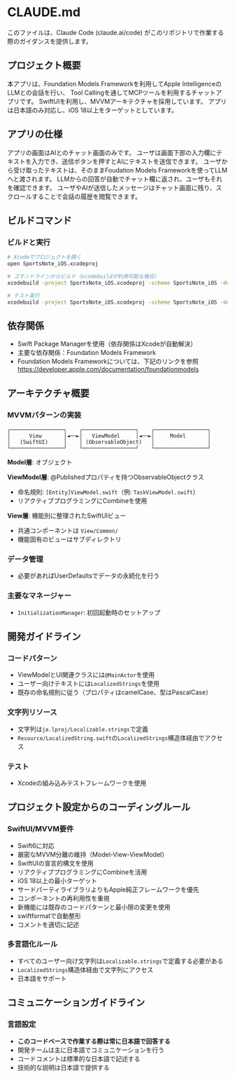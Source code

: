 # CLAUDE.md

このファイルは、Claude Code (claude.ai/code) がこのリポジトリで作業する際のガイダンスを提供します。

## プロジェクト概要

本アプリは、Foundation Models Frameworkを利用してApple IntelligenceのLLMとの会話を行い、
Tool Callingを通してMCPツールを利用するチャットアプリです。
SwiftUIを利用し、MVVMアーキテクチャを採用しています。
アプリは日本語のみ対応し、iOS 18以上をターゲットとしています。

## アプリの仕様

アプリの画面はAIとのチャット画面のみです。
ユーザは画面下部の入力欄にテキストを入力でき、送信ボタンを押すとAIにテキストを送信できます。
ユーザから受け取ったテキストは、そのままFoudation Models Frameworkを使ってLLMへと渡されます。
LLMからの回答が自動でチャット欄に返され、ユーザもそれを確認できます。
ユーザやAIが送信したメッセージはチャット画面に残り、スクロールすることで会話の履歴を閲覧できます。

## ビルドコマンド

### ビルドと実行
```bash
# Xcodeでプロジェクトを開く
open SportsNote_iOS.xcodeproj

# コマンドラインからビルド（xcodebuildが利用可能な場合）
xcodebuild -project SportsNote_iOS.xcodeproj -scheme SportsNote_iOS -destination 'platform=iOS Simulator,name=iPhone 15' build

# テスト実行
xcodebuild -project SportsNote_iOS.xcodeproj -scheme SportsNote_iOS -destination 'platform=iOS Simulator,name=iPhone 15' test
```

## 依存関係
- Swift Package Managerを使用（依存関係はXcodeが自動解決）
- 主要な依存関係：Foundation Models Framework
- Foundation Models Frameworkについては、下記のリンクを参照
https://developer.apple.com/documentation/foundationmodels

## アーキテクチャ概要

### MVVMパターンの実装
```
┌─────────────────┐    ┌─────────────────┐    ┌─────────────────┐
│      View       │◄──►│   ViewModel     │◄──►│     Model       │
│   (SwiftUI)     │    │ (ObservableObject)   │                 │
└─────────────────┘    └─────────────────┘    └─────────────────┘
```

**Model層**: オブジェクト

**ViewModel層**: @Publishedプロパティを持つObservableObjectクラス
- 命名規則: `[Entity]ViewModel.swift`（例: `TaskViewModel.swift`）
- リアクティブプログラミングにCombineを使用

**View層**: 機能別に整理されたSwiftUIビュー
- 共通コンポーネントは `View/Common/`
- 機能固有のビューはサブディレクトリ

### データ管理
- 必要があればUserDefaultsでデータの永続化を行う

### 主要なマネージャー
- `InitializationManager`: 初回起動時のセットアップ

## 開発ガイドライン

### コードパターン
- ViewModelとUI関連クラスには`@MainActor`を使用
- ユーザー向けテキストには`LocalizedStrings`を使用
- 既存の命名規則に従う（プロパティはcamelCase、型はPascalCase）

### 文字列リソース
- 文字列は`ja.lproj/Localizable.strings`で定義
- `Resource/LocalizedString.swift`の`LocalizedStrings`構造体経由でアクセス

### テスト
- Xcodeの組み込みテストフレームワークを使用

## プロジェクト設定からのコーディングルール

### SwiftUI/MVVM要件
- Swift6に対応
- 厳密なMVVM分離の維持（Model-View-ViewModel）
- SwiftUIの宣言的構文を使用
- リアクティブプログラミングにCombineを活用
- iOS 18以上の最小ターゲット
- サードパーティライブラリよりもApple純正フレームワークを優先
- コンポーネントの再利用性を重視
- 新機能には既存のコードパターンと最小限の変更を使用
- swiftformatで自動整形
- コメントを適切に記述

### 多言語化ルール
- すべてのユーザー向け文字列は`Localizable.strings`で定義する必要がある
- `LocalizedStrings`構造体経由で文字列にアクセス
- 日本語をサポート

## コミュニケーションガイドライン

### 言語設定
- **このコードベースで作業する際は常に日本語で回答する**
- 開発チームは主に日本語でコミュニケーションを行う
- コードコメントは標準的な日本語で記述する
- 技術的な説明は日本語で提供する